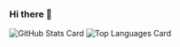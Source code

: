 ### Hi there 👋
![GitHub Stats Card](https://github-readme-stats.vercel.app/api?username=zizi4n5)
![Top Languages Card](https://github-readme-stats.vercel.app/api/top-langs/?username=zizi4n5)
<!--
**te180453/te180453** is a ✨ _special_ ✨ repository because its `README.md` (this file) appears on your GitHub profile.

Here are some ideas to get you started:

- 🔭 I’m currently working on ...
- 🌱 I’m currently learning ...
- 👯 I’m looking to collaborate on ...
- 🤔 I’m looking for help with ...
- 💬 Ask me about ...
- 📫 How to reach me: ...
- 😄 Pronouns: ...
- ⚡ Fun fact: ...
-->
